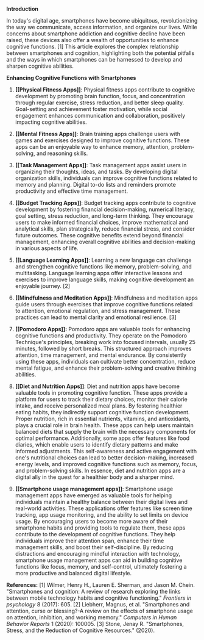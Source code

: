 **Introduction**

In today's digital age, smartphones have become ubiquitous, revolutionizing the way we communicate, access information, and organize our lives. While concerns about smartphone addiction and cognitive decline have been raised, these devices also offer a wealth of opportunities to enhance cognitive functions. [1] This article explores the complex relationship between smartphones and cognition, highlighting both the potential pitfalls and the ways in which smartphones can be harnessed to develop and sharpen cognitive abilities.

**Enhancing Cognitive Functions with Smartphones**

1. **[[Physical Fitness Apps]]**: Physical fitness apps contribute to cognitive development by promoting brain function, focus, and concentration through regular exercise, stress reduction, and better sleep quality. Goal-setting and achievement foster motivation, while social engagement enhances communication and collaboration, positively impacting cognitive abilities.
    
2. **[[Mental Fitness Apps]]**: Brain training apps challenge users with games and exercises designed to improve cognitive functions. These apps can be an enjoyable way to enhance memory, attention, problem-solving, and reasoning skills.
    
3. **[[Task Management Apps]]**: Task management apps assist users in organizing their thoughts, ideas, and tasks. By developing digital organization skills, individuals can improve cognitive functions related to memory and planning. Digital to-do lists and reminders promote productivity and effective time management.
    
4. **[[Budget Tracking Apps]]**: Budget tracking apps contribute to cognitive development by fostering financial decision-making, numerical literacy, goal setting, stress reduction, and long-term thinking. They encourage users to make informed financial choices, improve mathematical and analytical skills, plan strategically, reduce financial stress, and consider future outcomes. These cognitive benefits extend beyond financial management, enhancing overall cognitive abilities and decision-making in various aspects of life.
    
5. **[[Language Learning Apps]]**: Learning a new language can challenge and strengthen cognitive functions like memory, problem-solving, and multitasking. Language learning apps offer interactive lessons and exercises to improve language skills, making cognitive development an enjoyable journey. [2]
   
6. **[[Mindfulness and Meditation Apps]]**: Mindfulness and meditation apps guide users through exercises that improve cognitive functions related to attention, emotional regulation, and stress management. These practices can lead to mental clarity and emotional resilience. [3]
   
7. **[[Pomodoro Apps]]:** Pomodoro apps are valuable tools for enhancing cognitive functions and productivity. They operate on the Pomodoro Technique's principles, breaking work into focused intervals, usually 25 minutes, followed by short breaks. This structured approach improves attention, time management, and mental endurance. By consistently using these apps, individuals can cultivate better concentration, reduce mental fatigue, and enhance their problem-solving and creative thinking abilities.
   
8. **[[Diet and Nutrition Apps]]**: Diet and nutrition apps have become valuable tools in promoting cognitive function. These apps provide a platform for users to track their dietary choices, monitor their calorie intake, and receive personalized meal plans. By fostering healthier eating habits, they indirectly support cognitive function development. Proper nutrition, rich in essential nutrients, vitamins, and antioxidants, plays a crucial role in brain health. These apps can help users maintain balanced diets that supply the brain with the necessary components for optimal performance. Additionally, some apps offer features like food diaries, which enable users to identify dietary patterns and make informed adjustments. This self-awareness and active engagement with one's nutritional choices can lead to better decision-making, increased energy levels, and improved cognitive functions such as memory, focus, and problem-solving skills. In essence, diet and nutrition apps are a digital ally in the quest for a healthier body and a sharper mind.
9. **[[Smartphone usage management apps]]**: Smartphone usage management apps have emerged as valuable tools for helping individuals maintain a healthy balance between their digital lives and real-world activities. These applications offer features like screen time tracking, app usage monitoring, and the ability to set limits on device usage. By encouraging users to become more aware of their smartphone habits and providing tools to regulate them, these apps contribute to the development of cognitive functions. They help individuals improve their attention span, enhance their time management skills, and boost their self-discipline. By reducing distractions and encouraging mindful interaction with technology, smartphone usage management apps can aid in building cognitive functions like focus, memory, and self-control, ultimately fostering a more productive and balanced digital lifestyle.

**References:**
[1] Wilmer, Henry H., Lauren E. Sherman, and Jason M. Chein. "Smartphones and cognition: A review of research exploring the links between mobile technology habits and cognitive functioning." _Frontiers in psychology_ 8 (2017): 605.
[2] Liebherr, Magnus, et al. "Smartphones and attention, curse or blessing?-A review on the effects of smartphone usage on attention, inhibition, and working memory." _Computers in Human Behavior Reports_ 1 (2020): 100005.
[3] Stone, Jenay R. "Smartphones, Stress, and the Reduction of Cognitive Resources." (2020).